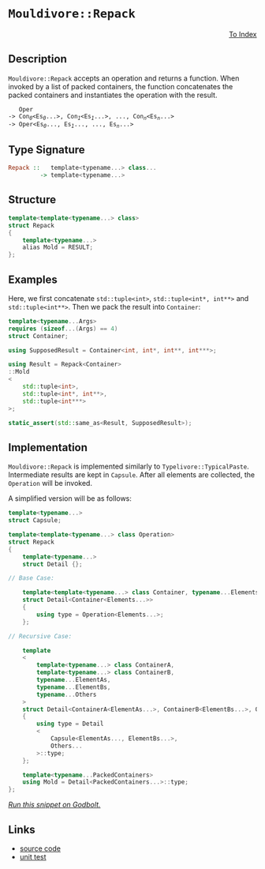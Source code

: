 <!-- Copyright 2024 Feng Mofan
SPDX-License-Identifier: Apache-2.0 -->

# `Mouldivore::Repack`

<p style='text-align: right;'><a href="../../../facilities/metafunctions.md#mouldivore-repack">To Index</a></p>

## Description

`Mouldivore::Repack` accepts an operation and returns a function.
When invoked by a list of packed containers, the function concatenates the packed containers and instantiates the operation with the result.

<pre><code>   Oper
-> Con<sub><i>0</i></sub>&lt;Es<sub><i>0</i></sub>...&gt;, Con<sub><i>1</i></sub>&lt;Es<sub><i>1</i></sub>...&gt;, ..., Con<sub><i>n</i></sub>&lt;Es<sub><i>n</i></sub>...&gt;
-> Oper&lt;Es<sub><i>0</i></sub>..., Es<sub><i>1</i></sub>..., ..., Es<sub><i>n</i></sub>...></code></pre>

## Type Signature

```Haskell
Repack ::   template<typename...> class...
         -> template<typename...>
```

## Structure

```C++
template<template<typename...> class>
struct Repack
{
    template<typename...>
    alias Mold = RESULT;
};
```

## Examples

Here, we first concatenate `std::tuple<int>`,  `std::tuple<int*, int**>` and `std::tuple<int**>`. Then we pack the result into `Container`:

```C++
template<typename...Args>
requires (sizeof...(Args) == 4)
struct Container;

using SupposedResult = Container<int, int*, int**, int***>;

using Result = Repack<Container>
::Mold
<
    std::tuple<int>,
    std::tuple<int*, int**>,
    std::tuple<int***>
>;

static_assert(std::same_as<Result, SupposedResult>);
```

## Implementation

`Mouldivore::Repack` is implemented similarly to `Typelivore::TypicalPaste`. Intermediate results are kept in `Capsule`.
After all elements are collected, the `Operation` will be invoked.

A simplified version will be as follows:

```C++
template<typename...>
struct Capsule;

template<template<typename...> class Operation>
struct Repack
{
    template<typename...>
    struct Detail {};

// Base Case:

    template<template<typename...> class Container, typename...Elements>
    struct Detail<Container<Elements...>>
    {
        using type = Operation<Elements...>;
    };

// Recursive Case:

    template
    <
        template<typename...> class ContainerA,
        template<typename...> class ContainerB,
        typename...ElementAs, 
        typename...ElementBs,
        typename...Others
    >
    struct Detail<ContainerA<ElementAs...>, ContainerB<ElementBs...>, Others...>
    {
        using type = Detail
        <
            Capsule<ElementAs..., ElementBs...>,
            Others...
        >::type;
    };

    template<typename...PackedContainers>
    using Mold = Detail<PackedContainers...>::type;
};
```

[*Run this snippet on Godbolt.*](https://godbolt.org/#z:OYLghAFBqd5QCxAYwPYBMCmBRdBLAF1QCcAaPECAMzwBtMA7AQwFtMQByARg9KtQYEAysib0QXACx8BBAKoBnTAAUAHpwAMvAFYTStJg1DIApACYAQuYukl9ZATwDKjdAGFUtAK4sGe1wAyeAyYAHI%2BAEaYxCCSAGykAA6oCoRODB7evnrJqY4CQSHhLFEx8baY9vkMQgRMxASZPn5cFVXptfUEhWGR0bEJCnUNTdmtQ109xaUDAJS2qF7EyOwcBJgsiQbrJgDMbgQAnomMrJgAdJd72CYaAIJDxF4OANRuTIkKXvR7Vve3d3Wm22mD2Bw2WyYO32RxOzDYl3O1xeyAMCgULwA8idiFD0tcAY9ngQXgAlTCJJjIADWAJMAHY/ncXiyXkDIdCDsdTgirrsbvdWS8ia8ACKYOp0F4Mqz00W/On3AD0SpeFiYSjeGvYiuZrPZILBBqhoJh3PhFz52BRaIxHkETGC0VIbPNZ0R2HobEECgJgtZIpJ4sltDB9slIWIYM9G0YBAUiIJ/IBQplKaFrK8qSMrpO0t2oqxOLxAmjXrjCatCv9LIZ8t2TIBKrJmGQS1SADdMFqlCBdULjTsa/m3OmM2yIYazXD3VabRq7bJHZG7qQxxnB6auTPeUj%2BfP0W8l07iDZ1wO3buY96CA8Xef9ZfLedr3GLAo18OLzvn5iCAhol9Yc/T1FlAxeYNHVDfZw2XaI7jLWNBAeRN%2BRdWCTysfZX0Ed9UOwF0/wA4hKz3AVQOlRkHxZLNgmAXNuz2QtILoaiRzYoV3k%2Bb4txw29SJdPi8KtT8KPHFkiMAxMv1Za4QBAWFTSZVM5WrBDh03I0n0RZQqWpTB3GPSNfWTYdaJzABZTx0HzZiJSgsFdJpAyMOM/D5MUtS6y85UACp/ICwKgqVJtApeAAVTAhgxQKQr8oKEoCuL1IQsxdmCVEvCwEcvEcWhCEOECAU06ceWfO5iGAEzyOITAAEcvDwWqMQgVIAC9MFQKhEQgCqqtmWymJeSRZkJAgnleVzoh8u5zPooQvESXIDPJL5aBJIapqjfZggIF1dt8/bBH8o6CACpNG3uOaWzWjaCxbSkaTDIzptMu55Ks2h0DpfZ1yGdAPMWn4dsEa5RKFf7Aa2LcDtO/ywb%2BggAYUoGYeO%2BG3ou3UJkcZAAH0F2iAhWqR%2BSFDOAmTLcVbvj2l4FqWlIVqi2nrlGhsOHmWhOAAVl4PwOC0UhUE4UdLGsYVFmWRi0p4UgCE0Tn5mpEAeZ585dh5rgzAADg0XY4npOIAE4ed2SQef0ThJF4FgJA0DRSAFoWRY4XgFBAR2FcFznSDgWAYEQEBFgIRJcvISg0E2OholCM5OFUHW4gAWjiSQXmAZBkBeKRzjMXgDMIEg8AB1p%2BEEEQxHYKQZEERQVHUH3SF0VoAHdcUSTgeC53n%2BcV4XOExXKw5JLqXkTlO04zrOc8kPOXggDxo/oYhpVl2ZeG9rR5ggJAo8SGOyAoCB98PkBgCkMw%2BDodYSMoCJ%2B4iYJ6kOLveCf5hiEOTEIm0VtvbllHG8mIGC0Ffk3LAEQvDAHeLQWgHtuC8CwCwQwwBxAQKav/PAXYEFC0wKoVsuVVhy12pUfu%2BUIi4i/h4LA/dxp4Dtog0gXZiARCZuKFBRh8pGEVvMKgBgqoADU8CYFbtiRgb9a7CFEOIGu5d5BKDUP3Fu%2BhUEoGsNYfQeAIge0gPMVAiRqgIOTv9JiphxaWDMC7FhxAS5RXgPMOwWDnAQFcKMFopBAhOmmP0VouQ0gCHcTkFIASGBTD6DEcYlRnE1GGI0TwzQ9BOIcB0OJ4SSi%2BNsHEoJ4w0neIiRIRxUsViFKthwPmTt%2B6u3HknVO6dM7Z1zmYBeuAi6r3MLsLgG95a8PmABJgWAYgQGVrEXY5xja7HpJIDQkgzDxAdjzE2ZSbakDtp084cQuBxB1sbHWWyeaSC4DzCZCRna8Fdu7T2PSfY70DrvYOw9w7H1PivOObBOD1BYB2ekycmDzhzFwY25wuDnDwfgIgtjS5SMrrI6Q8j65KKbroK%2B7cPhvx7uUvuTdXZD1DrlF4Y9PnfN%2Bf8%2BigLgWgoXkvA%2BK8167DMN0revt7kvOdM81Ay9%2BhEp%2BaiVBgKuCOxoOtQC99H7Py/pIj%2BL8f5/wcJIoBcYQFgP7pA6BsD4GSOQag9BQt8C1RSTg/u%2BDCHrEkaQ7mTcKFUMODQ1YQt6GMLliwthSgOHarorwvgAiFDCNEeIgWct5EwurnC2QCLG5C2Raonh5irCWC0TohxwtDHpGMaYgssbrBWPOTYuxujhltBiS4BghksgeK8UUApfiQnVByUkGt6R0kzCie0AQnQRgJLGIWlJba8mVoyZErJXQ60TAaE23xRSlglK6WUipZyB4cBeNyklvKAVApBRoFp4KSB0q6ZvXppB%2BmDMoBilZaygUzPpMc%2Bk9JzZzLTq0edFzbBXKZbc%2BA9yQ4jwjifDlNLY7xw4J8qeLAFAdmzh2clIIhgF23ZCvQQaZEhqkeG5RIBdikFRZ3RBGK51VMHo80eVAl3EBYCBsDEGoMmiGFSv9h86W7EZZ6lldGV4/tZTEcDS08aQeNnjaDBACakbTtfYVd8IAPyblKiVTDpPf1/v/eVHLgGgPAbqzAUCYFiA1UwrVXC7VIMwQa%2BxTdjVtlNUw815DtHWttXQ2xjreDOvYRsd1PCbleqYEIkRYi4SSMQ1XCQoa66KIjTodD0bjAaPjRQ/N%2BiU0CAQUqSGmbLHWOiJC%2Bxeju3VGLaWxJrQK29AHcEvI6Q63%2BOqOOwdyTqjtviWWpJ0Se2xMmPkkruTh2do8aO7o7Xm2TulqUi1eHsWcBI2R9OoHwMvF4%2BcATW62m7qYzcvpmABn9ALRas9IAzBAt2JrHmMyBX60mdsypY23Yvq9gelWkg55px1vSQFcR6W7BmXENWZTdhYpdpwfdq2yn5wu39q7b75gsNSM4SQQA%3D)

## Links

- [source code](../../../../conceptrodon/descend/mouldivore/repack.hpp)
- [unit test](../../../../tests/unit/metafunctions/mouldivore/repack.test.hpp)
